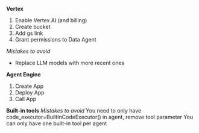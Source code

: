 **Vertex**
1. Enable Vertex AI (and billing)
2. Create bucket
3. Add gs link
4. Grant permissions to Data Agent

*Mistakes to avoid*
- Replace LLM models with more recent ones

**Agent Engine**
1. Create App
2. Deploy App
3. Call App

**Built-in tools**
*Mistakes to avoid*
You need to only have code_executor=BuiltInCodeExecutor() in agent, remove tool parameter
You can only have one built-in tool per agent

